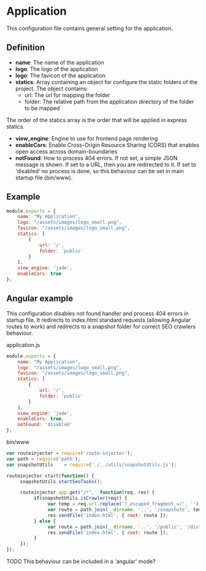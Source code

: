 # Application

This configuration file contains general setting for the application.

## Definition
* __name__: The name of the application
* __logo__: The logo of the application
* __logo__: The favicon of the application
* __statics__: Array containing an object for configure the static folders of the project. The object contains:
  * url: The url for mapping the folder
  * folder: The relative path from the application directory of the folder to be mapped

The order of the statics array is the order that will be applied in express statics.
* __view_engine__: Engine to use for frontend page rendering 
* __enableCors__: Enable Cross-Origin Resource Sharing (CORS) that enables open access across domain-boundaries
* __notFound__: How to process 404 errors. If not set, a simple JSON message is shown. If set to a URL, then you are redirected to it. If set to 'disabled' no process is done, so this behaviour can be set in main startup file (bin/www).
  
## Example
```javascript
module.exports = {
    name: "My Application",
    logo: "/assets/images/logo_small.png",
    favicon: "/assets/images/logo_small.png",
    statics: [
        {
            url: '/',
            folder: 'public'
        }
    ],
    view_engine: 'jade',
    enableCors: true
};
```

## Angular example

This configuration disables not found handler and process 404 errors in startup file. It redirects to index.html standard requests (allowing Angular routes to work) and redirects to a snapshot folder for correct SEO crawlers behaviour.  


application.js
```javascript
module.exports = {
    name: "My Application",
    logo: "/assets/images/logo_small.png",
    favicon: "/assets/images/logo_small.png",
    statics: [
        {
            url: '/',
            folder: 'public'
        }
    ],
    view_engine: 'jade',
    enableCors: true,
    notFound: 'disabled'
};
```

bin/www
```javascript
var routeinjector = require('route-injector');
var path = require('path');
var snapshotUtils 	 = require('./../utils/snapshotUtils.js');

routeinjector.start(function() {
	 snapshotUtils.startSeoTasks();

	 routeinjector.app.get("/*",  function(req, res) {
		  if(snapshotUtils.isCrawler(req)) {
			   var temp = req.url.replace('?_escaped_fragment_=/', '');
			   var route = path.join(__dirname, '..', '/snapshots', temp);
			   res.sendFile('index.html', { root: route });
		  } else {
			   var route = path.join(__dirname, '..', '/public', '/dist');
			   res.sendFile('index.html', { root: route });
		  }
	 });
});
```

TODO This behaviour can be included in a 'angular' mode?

